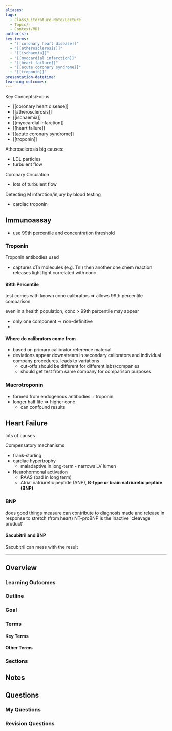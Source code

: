```yaml
---
aliases: 
tags:
  - Class/Literature-Note/Lecture
  - Topic/-
  - Context/MD1
author(s): 
key-terms:
  - "[[coronary heart disease]]"
  - "[[atherosclerosis]]"
  - "[[ischaemia]]"
  - "[[myocardial infarction]]"
  - "[[heart failure]]"
  - "[[acute coronary syndrome]]"
  - "[[troponin]]"
presentation-datetime: 
learning-outcomes:
---
```


Key Concepts/Focus
- [[coronary heart disease]]
- [[atherosclerosis]]
- [[ischaemia]]
- [[myocardial infarction]]
- [[heart failure]]
- [[acute coronary syndrome]]
- [[troponin]]


Atherosclerosis
big causes:
- LDL particles
- turbulent flow

Coronary Circulation
- lots of turbulent flow


Detecting M infarction/injury by blood testing
- cardiac troponin


## Immunoassay
- use 99th percentile and concentration threshold
### Troponin
Troponin antibodies used
- captures cTn molecules (e.g. TnI)
then another one
chem reaction releases light
light correlated with conc

#### 99th Percentile
test comes with known conc calibrators => allows 99th percentile comparison

even in a health population, conc > 99th percentile may appear
- only one component => non-definitive
- 
#### Where do calibrators come from
- based on primary calibrator reference material
- deviations appear downstream in secondary calibrators and individual company procedures. leads to variations
	- cut-offs should be different for different labs/companies
	- should get test from same company for comparison purposes


### Macrotroponin
- formed from endogenous antibodies + troponin
- longer half life => higher conc
	- can confound results

## Heart Failure
lots of causes

Compensatory mechanisms
- frank-starling
- cardiac hypertrophy
	- maladaptive in long-term - narrows LV lumen
- Neurohormonal activation
	- RAAS (bad in long term)
	- Atrial natriuretic peptide (ANP), **B-type or brain natriuretic peptide (BNP)**

### BNP
does good things
measure can contribute to diagnosis
made and release in response to stretch (from heart)
NT-proBNP is the inactive 'cleavage product'

#### Sacubitril and BNP
Sacubitril can mess with the result


---
## Overview
### Learning Outcomes

### Outline

### Goal

### Terms
#### Key Terms

#### Other Terms

### Sections


## Notes


## Questions

### My Questions
### Revision Questions




